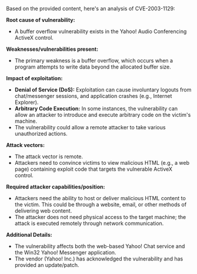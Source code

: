 Based on the provided content, here's an analysis of CVE-2003-1129:

**Root cause of vulnerability:**
- A buffer overflow vulnerability exists in the Yahoo! Audio Conferencing ActiveX control.

**Weaknesses/vulnerabilities present:**
- The primary weakness is a buffer overflow, which occurs when a program attempts to write data beyond the allocated buffer size.

**Impact of exploitation:**
- **Denial of Service (DoS):** Exploitation can cause involuntary logouts from chat/messenger sessions, and application crashes (e.g., Internet Explorer).
- **Arbitrary Code Execution:**  In some instances, the vulnerability can allow an attacker to introduce and execute arbitrary code on the victim's machine.
-  The vulnerability could allow a remote attacker to take various unauthorized actions.

**Attack vectors:**
-  The attack vector is remote.
- Attackers need to convince victims to view malicious HTML (e.g., a web page) containing exploit code that targets the vulnerable ActiveX control.

**Required attacker capabilities/position:**
- Attackers need the ability to host or deliver malicious HTML content to the victim. This could be through a website, email, or other methods of delivering web content.
- The attacker does not need physical access to the target machine; the attack is executed remotely through network communication.

**Additional Details:**
-  The vulnerability affects both the web-based Yahoo! Chat service and the Win32 Yahoo! Messenger application.
- The vendor (Yahoo! Inc.) has acknowledged the vulnerability and has provided an update/patch.